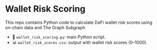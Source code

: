 # Wallet Risk Scoring

This repo contains Python code to calculate DeFi wallet risk scores using on-chain data and The Graph Subgraph.

- 📄 `wallet_risk_scoring.py`: main Python script.
- 📊 `wallet_risk_scores.csv`: output with wallet risk scores (0–1000).
